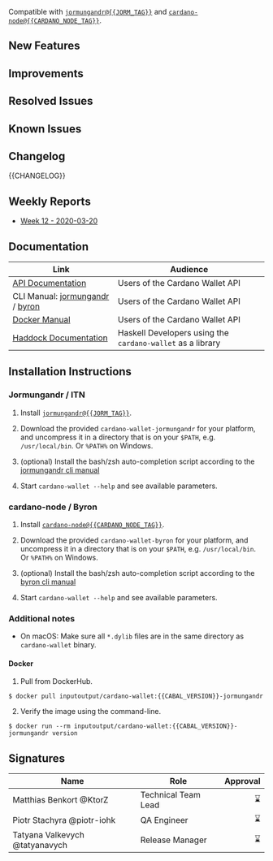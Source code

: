 <!-- Short optional summary -->

Compatible with [`jormungandr@{{JORM_TAG}}`](https://github.com/input-output-hk/jormungandr/releases/tag/{{JORM_TAG}}) and [`cardano-node@{{CARDANO_NODE_TAG}}`](https://github.com/input-output-hk/cardano-node/releases/tag/{{CARDANO_NODE_TAG}}).


## New Features

## Improvements

## Resolved Issues

<!-- Fixes included in this release that were present in the previous release -->

## Known Issues

<!-- Bugs known at the moment of the release, or discovered after and not fixed -->

## Changelog


<!-- A CHANGELOG, organized in milestones. Ideally, we put it within
some <details></details> elements to avoid cluttering the release notes -->

{{CHANGELOG}}


## Weekly Reports

- [Week 12 - 2020-03-20](https://github.com/input-output-hk/cardano-wallet/tree/weekly-reports/2020-03-20)

## Documentation

<!-- A snapshot of the documentation at the time of releasing. -->

| Link                                                                                                                                        | Audience                                                   |
| ---                                                                                                                                         | ---                                                        |
| [API Documentation](https://input-output-hk.github.io/cardano-wallet/api/{{GIT_TAG}})                                                       | Users of the Cardano Wallet API                            |
| CLI Manual: [jormungandr](https://github.com/input-output-hk/cardano-wallet/wiki/Wallet-Command-Line-Interface/{{JORM_CLI_WIKI_COMMIT}}) / [byron](https://github.com/input-output-hk/cardano-wallet/wiki/Wallet-Command-Line-Interface-(cardano-wallet-byron)/{{BYRON_CLI_WIKI_COMMIT}}) | Users of the Cardano Wallet API                            |
| [Docker Manual](https://github.com/input-output-hk/cardano-wallet/wiki/Docker/{{DOCKER_WIKI_COMMIT}})                     | Users of the Cardano Wallet API                            |
| [Haddock Documentation](https://input-output-hk.github.io/cardano-wallet/haddock/{{GIT_TAG}})                                               | Haskell Developers using the `cardano-wallet` as a library |

## Installation Instructions 

<!-- Specific installation steps for this particular release. This should
basically captures whatever is currently available on the repository at
the moment of releasing. -->

### Jormungandr / ITN

1. Install [`jormungandr@{{JORM_TAG}}`](https://github.com/input-output-hk/jormungandr/releases/tag/{{JORM_TAG}}).

2. Download the provided `cardano-wallet-jormungandr` for your platform, and uncompress it in a directory that is on your `$PATH`, e.g. `/usr/local/bin`. Or `%PATH%` on Windows.

3. (optional) Install the bash/zsh auto-completion script according to the [jormungandr cli manual](https://github.com/input-output-hk/cardano-wallet/wiki/Wallet-Command-Line-Interface/{{JORM_CLI_WIKI_COMMIT}})

4. Start `cardano-wallet --help` and see available parameters.

### cardano-node / Byron 

1. Install [`cardano-node@{{CARDANO_NODE_TAG}}`](https://github.com/input-output-hk/cardano-node/releases/tag/{{CARDANO_NODE_TAG}}).

2. Download the provided `cardano-wallet-byron` for your platform, and uncompress it in a directory that is on your `$PATH`, e.g. `/usr/local/bin`. Or `%PATH%` on Windows.

3. (optional) Install the bash/zsh auto-completion script according to the [byron cli manual](https://github.com/input-output-hk/cardano-wallet/wiki/Wallet-Command-Line-Interface-(cardano-wallet-byron)/{{BYRON_CLI_WIKI_COMMIT}})

4. Start `cardano-wallet --help` and see available parameters.

### Additional notes

- On macOS: Make sure all `*.dylib` files are in the same directory as `cardano-wallet` binary.

#### Docker

1. Pull from DockerHub.

```
$ docker pull inputoutput/cardano-wallet:{{CABAL_VERSION}}-jormungandr
```

2. Verify the image using the command-line.

```
$ docker run --rm inputoutput/cardano-wallet:{{CABAL_VERSION}}-jormungandr version
```

## Signatures

<!-- Signatures of people responsible for the release -->

Name                           | Role                | Approval
---                            | ---                 | ---:
Matthias Benkort @KtorZ        | Technical Team Lead | :hourglass: 
Piotr Stachyra @piotr-iohk     | QA Engineer         | :hourglass: 
Tatyana Valkevych @tatyanavych | Release Manager     | :hourglass: 
